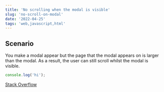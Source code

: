 ```yaml
---
title: 'No scrolling when the modal is visible'
slug: 'no-scroll-on-modal'
date: '2022-04-25'
tags: 'web,javascript,html'
---
```


## Scenario

You make a modal appear but the page that the modal appears on is larger than the modal.  As a result, the user can still scroll whilst the modal is visible.

```javascript
console.log('hi');
```

[Stack Overflow](https://stackoverflow.com/a/53932290)

